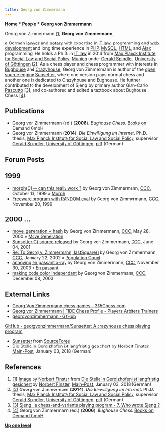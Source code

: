 ```yaml
---
title: Georg von Zimmermann
---
```

**[Home](Home "Home") * [People](People "People") * Georg von Zimmermann**

[](https://www.mainpost.de/regional/schweinfurt/Die-Stelle-in-Gerolzhofen-ist-langfristig-gesichert;art769,9855020,B::pic16661,8064936) Georg von Zimmermann <a id="cite-note-1" href="#cite-ref-1">[1]</a>
**Georg von Zimmermann**,

a German [lawyer](https://en.wikipedia.org/wiki/Lawyer) and [notary](https://en.wikipedia.org/wiki/Notary) with expertise in [IT law](https://en.wikipedia.org/wiki/IT_law), programming and [web development](https://en.wikipedia.org/wiki/Web_development) and long time experience in [PHP](https://en.wikipedia.org/wiki/PHP), [MySQL](https://en.wikipedia.org/wiki/MySQL), [HTML](https://en.wikipedia.org/wiki/HTML), and [Ajax](https://en.wikipedia.org/wiki/Ajax_%28programming%29) programming.
He holds a Ph.D. in [IT law](https://en.wikipedia.org/wiki/IT_law) in 2014 from [Max Planck Institute for Social Law and Social Policy](https://en.wikipedia.org/wiki/Max-Planck-Institut_f%C3%BCr_Sozialrecht_und_Sozialpolitik), [Munich](https://en.wikipedia.org/wiki/Munich) under [Gerald Spindler](https://de.wikipedia.org/wiki/Gerald_Spindler), [University of Göttingen](https://en.wikipedia.org/wiki/University_of_G%C3%B6ttingen) <a id="cite-note-2" href="#cite-ref-2">[2]</a>.
As a chess player and chess programmer with interests in [Bughouse](index.php?title=Bughouse&action=edit&redlink=1 "Bughouse (page does not exist)") and [Crazyhouse](Crazyhouse "Crazyhouse"), Georg von Zimmermann is author of the [open source engine](Category:Open_Source "Category:Open Source") [Sunsetter](Sunsetter "Sunsetter"),
where one version plays normal chess and another one is dedicated to Crazyhouse and Bughouse. He further contributed to the development of [Sjeng](Sjeng "Sjeng") by primary author [Gian-Carlo Pascutto](Gian-Carlo_Pascutto "Gian-Carlo Pascutto") <a id="cite-note-3" href="#cite-ref-3">[3]</a>, and co-authored and edited a textbook about Bughouse Chess <a id="cite-note-4" href="#cite-ref-4">[4]</a>.

## Publications

- Georg von Zimmermann (ed.) (**2006**). *Bughouse Chess*. [Books on Demand GmbH](https://de.wikipedia.org/wiki/Books_on_Demand)
- Georg von Zimmermann (**2014**). *Die Einwilligung im Internet*. Ph.D. thesis, [Max Planck Institute for Social Law and Social Policy](https://en.wikipedia.org/wiki/Max-Planck-Institut_f%C3%BCr_Sozialrecht_und_Sozialpolitik), supervisor [Gerald Spindler](https://de.wikipedia.org/wiki/Gerald_Spindler), [University of Göttingen](https://en.wikipedia.org/wiki/University_of_G%C3%B6ttingen), [pdf](http://www.interneteinwilligung.de/von_Zimmermann_Einwilligung_im_Internet_2014.pdf) (German)

## Forum Posts

## 1999

- [morph(C) -- can this really work ?](https://www.stmintz.com/ccc/index.php?id=73074) by Georg von Zimmermann, [CCC](CCC "CCC"), October 13, 1999 » [Morph](Morph "Morph")
- [Freeware program with RANDOM eval](https://www.stmintz.com/ccc/index.php?id=78795) by Georg von Zimmermann, [CCC](CCC "CCC"), November 20, 1999

## 2000 ...

- [move_generation + hash](https://www.stmintz.com/ccc/index.php?id=112809) by Georg von Zimmermann, [CCC](CCC "CCC"), May 28, 2000 » [Move Generation](Move_Generation "Move Generation")
- [Sunsetter(C) source released](https://www.stmintz.com/ccc/index.php?id=173342) by Georg von Zimmermann, [CCC](CCC "CCC"), June 04, 2001
- [Re: To Georg v. Zimmermann, lastSquare()](https://www.stmintz.com/ccc/index.php?id=209086) by Georg von Zimmermann, [CCC](CCC "CCC"), January 22, 2002 » [Population Count](Population_Count "Population Count")
- [annoying en passant x-ray](https://www.stmintz.com/ccc/index.php?id=332375) by Georg von Zimmermann, [CCC](CCC "CCC"), November 30, 2003 » [En passant](En_passant "En passant")
- [making code color independant](https://www.stmintz.com/ccc/index.php?id=334247) by Georg von Zimmermann, [CCC](CCC "CCC"), December 08, 2003

## External Links

- [Georg Von Zimmermann chess games - 365Chess.com](https://www.365chess.com/players/Georg_Von_Zimmermann)
- [Georg von Zimmermann | FIDE Chess Profile - Players Arbiters Trainers](https://ratings.fide.com/card.phtml?event=4663284)
- [georgvonzimmermann · GitHub](https://github.com/georgvonzimmermann)

[GitHub - georgvonzimmermann/Sunsetter: A crazyhouse chess playing program](https://github.com/georgvonzimmermann/Sunsetter)

- [Sunsetter](http://sunsetter.sourceforge.net/) from [SourceForge](https://en.wikipedia.org/wiki/SourceForge)
- [Die Stelle in Gerolzhofen ist langfristig gesichert](https://www.mainpost.de/regional/schweinfurt/Die-Stelle-in-Gerolzhofen-ist-langfristig-gesichert;art769,9855020) by [Norbert Finster](https://www.mainpost.de/autor.=fi/), [Main-Post](https://de.wikipedia.org/wiki/Main-Post), January 03, 2018 (German)

## References

1. <a id="cite-ref-1" href="#cite-note-1">[1]</a> [Image](https://www.mainpost.de/regional/schweinfurt/Die-Stelle-in-Gerolzhofen-ist-langfristig-gesichert;art769,9855020,B::pic16661,8064936) by [Norbert Finster](https://www.mainpost.de/autor.=fi/) from [Die Stelle in Gerolzhofen ist langfristig gesichert](https://www.mainpost.de/regional/schweinfurt/Die-Stelle-in-Gerolzhofen-ist-langfristig-gesichert;art769,9855020) by [Norbert Finster](https://www.mainpost.de/autor.=fi/), [Main-Post](https://de.wikipedia.org/wiki/Main-Post), January 03, 2018 (German)
1. <a id="cite-ref-2" href="#cite-note-2">[2]</a> Georg von Zimmermann (**2014**). *Die Einwilligung im Internet*. Ph.D. thesis, [Max Planck Institute for Social Law and Social Policy](https://en.wikipedia.org/wiki/Max-Planck-Institut_f%C3%BCr_Sozialrecht_und_Sozialpolitik), supervisor [Gerald Spindler](https://de.wikipedia.org/wiki/Gerald_Spindler), [University of Göttingen](https://en.wikipedia.org/wiki/University_of_G%C3%B6ttingen), [pdf](http://www.interneteinwilligung.de/von_Zimmermann_Einwilligung_im_Internet_2014.pdf) (German)
1. <a id="cite-ref-3" href="#cite-note-3">[3]</a> [Sjeng : a chess-and-variants playing program - 7. Who wrote Sjeng ?](http://sjeng.org/indexold.html)
1. <a id="cite-ref-4" href="#cite-note-4">[4]</a> Georg von Zimmermann (ed.) (**2006**). *Bughouse Chess*. [Books on Demand GmbH](https://de.wikipedia.org/wiki/Books_on_Demand)

**[Up one level](People "People")**

